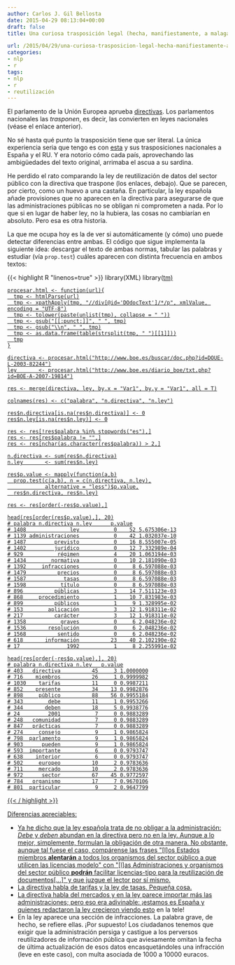 ```yaml
---
author: Carlos J. Gil Bellosta
date: 2015-04-29 08:13:04+00:00
draft: false
title: Una curiosa trasposición legal (hecha, manifiestamente, a malagana)

url: /2015/04/29/una-curiosa-trasposicion-legal-hecha-manifiestamente-a-malagana/
categories:
- nlp
- r
tags:
- nlp
- r
- reutilización
---
```


El parlamento de la Unión Europea aprueba [directivas](http://es.wikipedia.org/wiki/Directiva_%28Derecho_de_la_Uni%C3%B3n_Europea%29). Los parlamentos nacionales las _trasponen_, es decir, las convierten en leyes nacionales (véase el enlace anterior).

No sé hasta qué punto la trasposición tiene que ser literal. La única experiencia seria que tengo es con [esta](http://en.wikipedia.org/wiki/Capital_Requirements_Directive) y sus trasposiciones nacionales a España y el RU. Y era notorio cómo cada país, aprovechando las ambigüedades del texto original, arrimaba el ascua a su sardina.

He perdido el rato comparando la ley de reutilización de datos del sector público con la directiva que traspone (los enlaces, debajo). Que se parecen, por cierto, como un huevo a una castaña. En particular, la ley española añade provisiones que no aparecen en la directiva para asegurarse de que las administraciones públicas no se obligan ni comprometen a nada. Por lo que si en lugar de haber ley, no la hubiera, las cosas no cambiarían en absoluto. Pero esa es otra historia.

La que me ocupa hoy es la de ver si automáticamente (y cómo) uno puede detectar diferencias entre ambas. El código que sigue implementa la siguiente idea: descargar el texto de ambas normas, tabular las palabras y estudiar (vía `prop.test`) cuáles aparecen con distinta frecuencia en ambos textos:

{{< highlight R "linenos=true" >}}
    library(XML)
    library(<a href="http://inside-r.org/packages/cran/tm">tm)

    procesar.html <- function(url){
      tmp <- htmlParse(url)
      tmp <- xpathApply(tmp, "//div[@id='DOdocText']/*/p", xmlValue, encoding = "UTF-8")
      tmp <- tolower(paste(unlist(tmp), collapse = " "))
      tmp <- gsub("[[:punct:]]", " ", tmp)
      tmp <- gsub("\\n", " ", tmp)
      tmp <- as.data.frame(table(strsplit(tmp, " ")[[1]]))
      tmp
    }

    directiva <- procesar.html("http://www.boe.es/buscar/doc.php?id=DOUE-L-2003-82244")
    ley       <- procesar.html("http://www.boe.es/diario_boe/txt.php?id=BOE-A-2007-19814")

    res <- merge(directiva, ley, by.x = "Var1", by.y = "Var1", all = T)

    colnames(res) <- c("palabra", "n.directiva", "n.ley")

    res$n.directiva[is.na(res$n.directiva)] <- 0
    res$n.ley[is.na(res$n.ley)] <- 0

    res <- res[!res$palabra %in% stopwords("es"),]
    res <- res[res$palabra != "",]
    res <- res[nchar(as.character(res$palabra)) > 2,]

    n.directiva <- sum(res$n.directiva)
    n.ley       <- sum(res$n.ley)

    res$p.value <- mapply(function(a,b)
      prop.test(c(a,b), n = c(n.directiva, n.ley),
                alternative = "less")$p.value,
      res$n.directiva, res$n.ley)

    res <- res[order(-res$p.value),]

    head(res[order(res$p.value),], 20)
    # palabra n.directiva n.ley      p.value
    # 1408              ley           0    52 5.675306e-13
    # 1139 administraciones           0    42 1.032037e-10
    # 1487         previsto           0    16 8.555007e-05
    # 1402         jurídico           0    12 7.332989e-04
    # 929           régimen           4    20 1.063194e-03
    # 1434        normativa           0    10 2.181090e-03
    # 1392     infracciones           0     8 6.597088e-03
    # 1479          precios           0     8 6.597088e-03
    # 1587            tasas           0     8 6.597088e-03
    # 1598           título           0     8 6.597088e-03
    # 896          públicas           3    14 7.511123e-03
    # 868     procedimiento           1    10 7.831983e-03
    # 899          públicos           1     9 1.328995e-02
    # 153        aplicación           3    12 1.918311e-02
    # 217          carácter           3    12 1.918311e-02
    # 1358           graves           0     6 2.048236e-02
    # 1536       resolución           0     6 2.048236e-02
    # 1568          sentido           0     6 2.048236e-02
    # 618       información          23    40 2.102190e-02
    # 17               1992           1     8 2.255991e-02

    head(res[order(-res$p.value),], 20)
    # palabra n.directiva n.ley   p.value
    # 403   directiva          45     3 1.0000000
    # 716    miembros          26     1 0.9999982
    # 1030    tarifas          11     0 0.9987211
    # 852    presente          34    13 0.9982876
    # 898     público          88    56 0.9955184
    # 343        debe          11     1 0.9953266
    # 344       deben          18     5 0.9938776
    # 24         2001           7     0 0.9883289
    # 248   comunidad           7     0 0.9883289
    # 847   prácticas           7     0 0.9883289
    # 274     consejo           9     1 0.9865824
    # 798  parlamento           9     1 0.9865824
    # 903      pueden           9     1 0.9865824
    # 593  importante           6     0 0.9793747
    # 638    interior           6     0 0.9793747
    # 502     europeo          10     2 0.9783636
    # 711     mercado          10     2 0.9783636
    # 972      sector          67    45 0.9772597
    # 784   organismo          17     7 0.9670106
    # 801  particular           9     2 0.9647799
{{< / highlight >}}

Diferencias apreciables:

* Ya he dicho que la ley española trata de no obligar a la administración: _Debe_ y _deben_ abundan en la directiva pero no en la ley. Aunque a lo mejor, simplemente, formulan la obligación de otra manera. No obstante, aunque tal fuese el caso, compárense las frases "[l]os Estados miembros **alentarán** a todos los organismos del sector público a que utilicen las licencias modelo" con "[l]as Administraciones y organismos del sector público **podrán** facilitar licencias-tipo para la reutilización de documentos[...]" y que juzgue el lector por sí mismo.
* La directiva habla de tarifas y la ley de tasas. Pequeña cosa.
* La directiva habla del mercados y en la ley parece importar más las administraciones; pero eso era adivinable: ¡estamos es España y quienes redactaron la ley crecieron viendo [esto](https://www.youtube.com/watch?v=Pqd6Ue44X94) en la tele!
* En la ley aparece una sección de infracciones. La palabra grave, de hecho, se refiere ellas. ¡Por supuesto! Los ciudadanos tenemos que exigir que la administración persiga y castigue a los perversos reutilizadores de información pública que aviesamente omitan la fecha de última actualización de esos datos encasquetándoles una infracción (leve en este caso), con multa asociada de 1000 a 10000 euracos.

